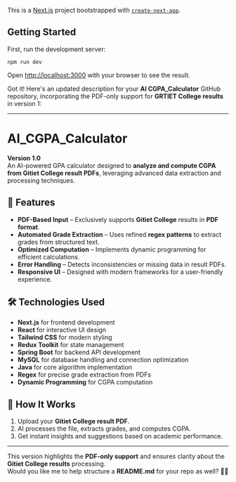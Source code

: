This is a [Next.js](https://nextjs.org) project bootstrapped with [`create-next-app`](https://github.com/vercel/next.js/tree/canary/packages/create-next-app).

## Getting Started

First, run the development server:

```
npm run dev
```

Open [http://localhost:3000](http://localhost:3000) with your browser to see the result.

Got it! Here's an updated description for your **AI CGPA_Calculator** GitHub repository, incorporating the PDF-only support for **GRTIET College results** in version 1:

---

# AI_CGPA_Calculator

**Version 1.0**  
An AI-powered GPA calculator designed to **analyze and compute CGPA from Gitiet College result PDFs**, leveraging advanced data extraction and processing techniques.

## 🚀 Features
- **PDF-Based Input** – Exclusively supports **Gitiet College** results in **PDF format**.
- **Automated Grade Extraction** – Uses refined **regex patterns** to extract grades from structured text.
- **Optimized Computation** – Implements dynamic programming for efficient calculations.
- **Error Handling** – Detects inconsistencies or missing data in result PDFs.
- **Responsive UI** – Designed with modern frameworks for a user-friendly experience.

## 🛠️ Technologies Used
- **Next.js** for frontend development
- **React** for interactive UI design
- **Tailwind CSS** for modern styling
- **Redux Toolkit** for state management
- **Spring Boot** for backend API development
- **MySQL** for database handling and connection optimization
- **Java** for core algorithm implementation
- **Regex** for precise grade extraction from PDFs
- **Dynamic Programming** for CGPA computation

## 📝 How It Works
1. Upload your **Gitiet College result PDF**.
2. AI processes the file, extracts grades, and computes CGPA.
3. Get instant insights and suggestions based on academic performance.

---

This version highlights the **PDF-only support** and ensures clarity about the **Gitiet College results** processing.  
Would you like me to help structure a **README.md** for your repo as well? 🚀😊

